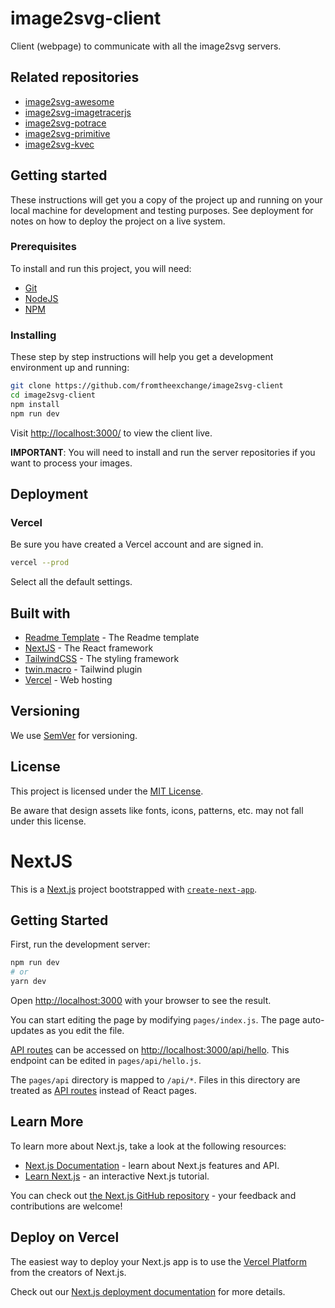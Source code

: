 # image2svg-client

Client (webpage) to communicate with all the image2svg servers.

## Related repositories

- [image2svg-awesome](https://github.com/fromtheexchange/image2svg-awesome)
- [image2svg-imagetracerjs](https://github.com/fromtheexchange/image2svg-imagetracerjs)
- [image2svg-potrace](https://github.com/fromtheexchange/image2svg-potrace)
- [image2svg-primitive](https://github.com/fromtheexchange/image2svg-primitive)
- [image2svg-kvec](https://github.com/fromtheexchange/image2svg-kvec)

## Getting started

These instructions will get you a copy of the project up and running on your local machine for development and testing purposes. See deployment for notes on how to deploy the project on a live system.

### Prerequisites

To install and run this project, you will need:

- [Git](https://git-scm.com/)
- [NodeJS](https://nodejs.org/en/)
- [NPM](https://www.npmjs.com/package/npm)

### Installing

These step by step instructions will help you get a development environment up and running:

```bash
git clone https://github.com/fromtheexchange/image2svg-client
cd image2svg-client
npm install
npm run dev
```

Visit [http://localhost:3000/](http://localhost:3000/) to view the client live.

**IMPORTANT**: You will need to install and run the server repositories if you want to process your images.

## Deployment

### Vercel

Be sure you have created a Vercel account and are signed in.

```bash
vercel --prod
```

Select all the default settings.

## Built with

- [Readme Template](https://gist.github.com/PurpleBooth/109311bb0361f32d87a2) - The Readme template
- [NextJS](https://nextjs.org/) - The React framework
- [TailwindCSS](https://tailwindcss.com/) - The styling framework
- [twin.macro](https://github.com/ben-rogerson/twin.macro) - Tailwind plugin
- [Vercel](https://vercel.com/) - Web hosting

## Versioning

We use [SemVer](http://semver.org/) for versioning.

## License

This project is licensed under the [MIT License](LICENSE.md).

Be aware that design assets like fonts, icons, patterns, etc. may not fall under this license.

# NextJS

This is a [Next.js](https://nextjs.org/) project bootstrapped with [`create-next-app`](https://github.com/vercel/next.js/tree/canary/packages/create-next-app).

## Getting Started

First, run the development server:

```bash
npm run dev
# or
yarn dev
```

Open [http://localhost:3000](http://localhost:3000) with your browser to see the result.

You can start editing the page by modifying `pages/index.js`. The page auto-updates as you edit the file.

[API routes](https://nextjs.org/docs/api-routes/introduction) can be accessed on [http://localhost:3000/api/hello](http://localhost:3000/api/hello). This endpoint can be edited in `pages/api/hello.js`.

The `pages/api` directory is mapped to `/api/*`. Files in this directory are treated as [API routes](https://nextjs.org/docs/api-routes/introduction) instead of React pages.

## Learn More

To learn more about Next.js, take a look at the following resources:

- [Next.js Documentation](https://nextjs.org/docs) - learn about Next.js features and API.
- [Learn Next.js](https://nextjs.org/learn) - an interactive Next.js tutorial.

You can check out [the Next.js GitHub repository](https://github.com/vercel/next.js/) - your feedback and contributions are welcome!

## Deploy on Vercel

The easiest way to deploy your Next.js app is to use the [Vercel Platform](https://vercel.com/import?utm_medium=default-template&filter=next.js&utm_source=create-next-app&utm_campaign=create-next-app-readme) from the creators of Next.js.

Check out our [Next.js deployment documentation](https://nextjs.org/docs/deployment) for more details.
